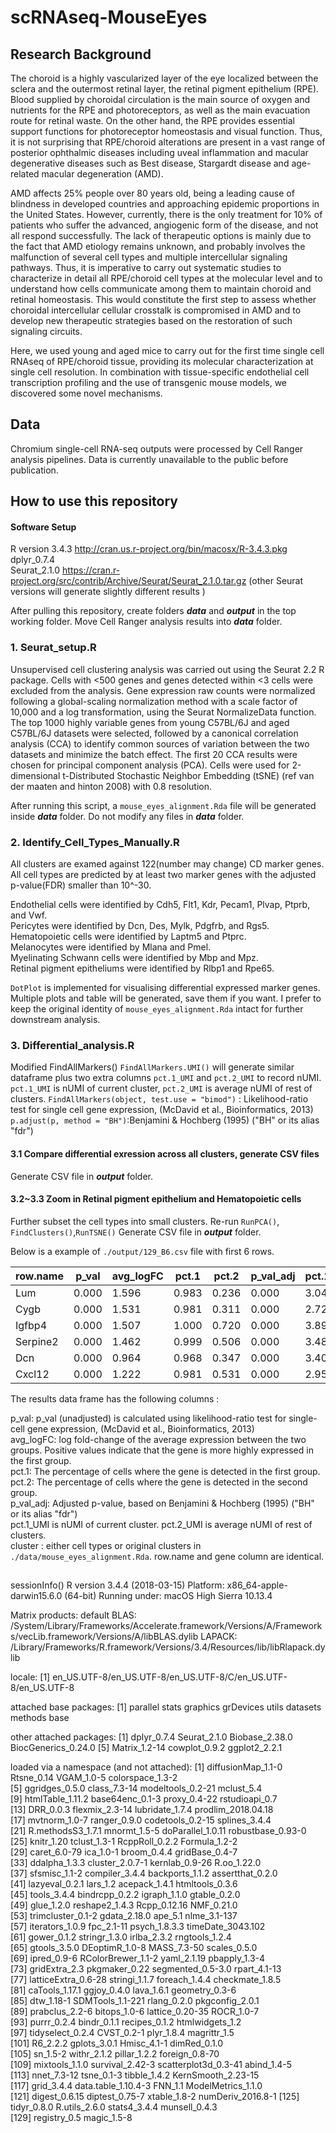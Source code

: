 # scRNAseq-MouseEyes

## Research Background
The choroid is a highly vascularized layer of the eye localized between the sclera and the outermost retinal layer, the retinal pigment epithelium (RPE). Blood supplied by choroidal circulation is the main source of oxygen and nutrients for the RPE and photoreceptors, as well as the main evacuation route for retinal waste. On the other hand, the RPE provides essential support functions for photoreceptor homeostasis and visual function. Thus, it is not surprising that RPE/choroid alterations are present in a vast range of posterior ophthalmic diseases including uveal inflammation and macular degenerative diseases such as Best disease, Stargardt disease and age-related macular degeneration (AMD).

AMD affects 25% people over 80 years old, being a leading cause of blindness in developed countries and approaching epidemic proportions in the United States. However, currently, there is the only treatment for 10% of patients who suffer the advanced, angiogenic form of the disease, and not all respond successfully. The lack of therapeutic options is mainly due to the fact that AMD etiology remains unknown, and probably involves the malfunction of several cell types and multiple intercellular signaling pathways. Thus, it is imperative to carry out systematic studies to characterize in detail all RPE/choroid cell types at the molecular level and to understand how cells communicate among them to maintain choroid and retinal homeostasis. This would constitute the first step to assess whether choroidal intercellular cellular crosstalk is compromised in AMD and to develop new therapeutic strategies based on the restoration of such signaling circuits.

Here, we used young and aged mice to carry out for the first time single cell RNAseq of RPE/choroid tissue, providing its molecular characterization at single cell resolution. In combination with tissue-specific endothelial cell transcription profiling and the use of transgenic mouse models, we discovered some novel mechanisms.

## Data
Chromium single-cell RNA-seq outputs were processed by Cell Ranger analysis pipelines. Data is currently unavailable to the public before publication.

## How to use this repository

#### Software Setup
R version 3.4.3 http://cran.us.r-project.org/bin/macosx/R-3.4.3.pkg <br />
dplyr_0.7.4 <br />
Seurat_2.1.0 https://cran.r-project.org/src/contrib/Archive/Seurat/Seurat_2.1.0.tar.gz (other Seurat versions will generate slightly different results )<br />

After pulling this repository, create folders **_data_** and **_output_** in the top working folder.
Move Cell Ranger analysis results into **_data_** folder.

### 1. Seurat_setup.R
Unsupervised cell clustering analysis was carried out using the Seurat 2.2 R package. Cells with <500 genes and genes detected within <3 cells were excluded from the analysis. Gene expression raw counts were normalized following a global-scaling normalization method with a scale factor of 10,000 and a log transformation, using the Seurat NormalizeData function. The top 1000 highly variable genes from young C57BL/6J and aged C57BL/6J datasets were selected, followed by a canonical correlation analysis (CCA) to identify common sources of variation between the two datasets and minimize the batch effect. The first 20 CCA results were chosen for principal component analysis (PCA). Cells were used for 2-dimensional t-Distributed Stochastic Neighbor Embedding (tSNE) (ref van der maaten and hinton 2008) with 0.8 resolution.

 After running this script, a `mouse_eyes_alignment.Rda` file will be generated inside **_data_** folder.
 Do not modify any files in **_data_** folder.
 
 
### 2. Identify_Cell_Types_Manually.R
All clusters are examed against 122(number may change) CD marker genes.
All cell types are predicted by at least two marker genes with the adjusted p-value(FDR) smaller than 10^-30.

Endothelial cells were identified by Cdh5, Flt1, Kdr, Pecam1, Plvap, Ptprb, and Vwf.<br />
Pericytes were identified by Dcn, Des, Mylk, Pdgfrb, and Rgs5.<br />
Hematopoietic cells were identified by Laptm5 and Ptprc.<br />
Melanocytes were identified by Mlana and Pmel.<br />
Myelinating Schwann cells were identified by Mbp and Mpz.<br />
Retinal pigment epitheliums were identified by Rlbp1 and Rpe65.<br />

`DotPlot` is implemented for visualising differential expressed marker genes.
Multiple plots and table will be generated, save them if you want. I prefer to keep the original identity of `mouse_eyes_alignment.Rda` intact for further downstream analysis.

### 3. Differential_analysis.R
Modified FindAllMarkers() `FindAllMarkers.UMI()` will generate similar dataframe plus two extra columns `pct.1_UMI` and `pct.2_UMI` to record nUMI. `pct.1_UMI` is nUMI of current cluster, `pct.2_UMI` is average nUMI of rest of clusters.
`FindAllMarkers(object, test.use = "bimod")` : Likelihood-ratio test for single cell gene expression, (McDavid et al., Bioinformatics, 2013)
`p.adjust(p, method = "BH")`:Benjamini & Hochberg (1995) ("BH" or its alias "fdr")

#### 3.1 Compare differential exression across all clusters, generate CSV files
Generate CSV file in **_output_** folder.

#### 3.2~3.3 Zoom in Retinal pigment epithelium and Hematopoietic cells
Further subset the cell types into small clusters.
Re-run `RunPCA()`, `FindClusters()`,`RunTSNE()`
Generate CSV file in **_output_** folder.

Below is a example of `./output/129_B6.csv` file with first 6 rows.

| row.name |   p_val | avg_logFC |  pct.1 |  pct.2 | p_val_adj |  pct.1_UMI |  pct.2_UMI |  cluster | gene
| -----    | ------  | -------- | ----  | ----- | ------- | ------- | ------| --- | --- |
| Lum	| 0.000 | 1.596 | 0.983 | 0.236 | 0.000 | 3.048 | 0.567 | 0)Pericytes | Lum
| Cygb	| 0.000 | 1.531 | 0.981 | 0.311 | 0.000 | 2.721 | 0.651 | 0)Pericytes | Cygb
| Igfbp4 | 0.000 | 1.507 | 1.000 | 0.720 | 0.000 | 3.897 | 1.773 | 0)Pericytes | Igfbp4
| Serpine2 | 0.000 | 1.462 | 0.999 | 0.506 | 0.000 | 3.488 | 1.191 | 0)Pericytes | Serpine2
| Dcn | 0.000 | 0.964 | 0.968 | 0.347 | 0.000 | 3.400 | 0.983 | 0)Pericytes | Dcn
| Cxcl12 | 0.000 | 1.222 | 0.981 | 0.531 | 0.000 | 2.957 | 1.148 | 0)Pericytes | Cxcl12


The results data frame has the following columns :

p_val: p_val (unadjusted) is calculated using likelihood-ratio test for single-cell gene expression, (McDavid et al., Bioinformatics, 2013) <br />
avg_logFC: log fold-change of the average expression between the two groups. Positive values indicate that the gene is more highly expressed in the first group.<br />
pct.1: The percentage of cells where the gene is detected in the first group.<br />
pct.2: The percentage of cells where the gene is detected in the second group.<br />
p_val_adj: Adjusted p-value, based on Benjamini & Hochberg (1995) ("BH" or its alias "fdr")<br />
pct.1_UMI is nUMI of current cluster.
pct.2_UMI is average nUMI of rest of clusters.<br />
cluster : either cell types or original clusters in `./data/mouse_eyes_alignment.Rda`.
row.name and gene column are identical.<br />

##  
sessionInfo()
R version 3.4.4 (2018-03-15)
Platform: x86_64-apple-darwin15.6.0 (64-bit)
Running under: macOS High Sierra 10.13.4

Matrix products: default
BLAS: /System/Library/Frameworks/Accelerate.framework/Versions/A/Frameworks/vecLib.framework/Versions/A/libBLAS.dylib
LAPACK: /Library/Frameworks/R.framework/Versions/3.4/Resources/lib/libRlapack.dylib

locale:
[1] en_US.UTF-8/en_US.UTF-8/en_US.UTF-8/C/en_US.UTF-8/en_US.UTF-8

attached base packages:
[1] parallel  stats     graphics  grDevices utils     datasets  methods   base     

other attached packages:
[1] dplyr_0.7.4         Seurat_2.1.0        Biobase_2.38.0      BiocGenerics_0.24.0
[5] Matrix_1.2-14       cowplot_0.9.2       ggplot2_2.2.1      

loaded via a namespace (and not attached):
  [1] diffusionMap_1.1-0   Rtsne_0.14           VGAM_1.0-5           colorspace_1.3-2    
  [5] ggridges_0.5.0       class_7.3-14         modeltools_0.2-21    mclust_5.4          
  [9] htmlTable_1.11.2     base64enc_0.1-3      proxy_0.4-22         rstudioapi_0.7      
 [13] DRR_0.0.3            flexmix_2.3-14       lubridate_1.7.4      prodlim_2018.04.18  
 [17] mvtnorm_1.0-7        ranger_0.9.0         codetools_0.2-15     splines_3.4.4       
 [21] R.methodsS3_1.7.1    mnormt_1.5-5         doParallel_1.0.11    robustbase_0.93-0   
 [25] knitr_1.20           tclust_1.3-1         RcppRoll_0.2.2       Formula_1.2-2       
 [29] caret_6.0-79         ica_1.0-1            broom_0.4.4          gridBase_0.4-7      
 [33] ddalpha_1.3.3        cluster_2.0.7-1      kernlab_0.9-26       R.oo_1.22.0         
 [37] sfsmisc_1.1-2        compiler_3.4.4       backports_1.1.2      assertthat_0.2.0    
 [41] lazyeval_0.2.1       lars_1.2             acepack_1.4.1        htmltools_0.3.6     
 [45] tools_3.4.4          bindrcpp_0.2.2       igraph_1.1.0         gtable_0.2.0        
 [49] glue_1.2.0           reshape2_1.4.3       Rcpp_0.12.16         NMF_0.21.0          
 [53] trimcluster_0.1-2    gdata_2.18.0         ape_5.1              nlme_3.1-137        
 [57] iterators_1.0.9      fpc_2.1-11           psych_1.8.3.3        timeDate_3043.102   
 [61] gower_0.1.2          stringr_1.3.0        irlba_2.3.2          rngtools_1.2.4      
 [65] gtools_3.5.0         DEoptimR_1.0-8       MASS_7.3-50          scales_0.5.0        
 [69] ipred_0.9-6          RColorBrewer_1.1-2   yaml_2.1.19          pbapply_1.3-4       
 [73] gridExtra_2.3        pkgmaker_0.22        segmented_0.5-3.0    rpart_4.1-13        
 [77] latticeExtra_0.6-28  stringi_1.1.7        foreach_1.4.4        checkmate_1.8.5     
 [81] caTools_1.17.1       ggjoy_0.4.0          lava_1.6.1           geometry_0.3-6      
 [85] dtw_1.18-1           SDMTools_1.1-221     rlang_0.2.0          pkgconfig_2.0.1     
 [89] prabclus_2.2-6       bitops_1.0-6         lattice_0.20-35      ROCR_1.0-7          
 [93] purrr_0.2.4          bindr_0.1.1          recipes_0.1.2        htmlwidgets_1.2     
 [97] tidyselect_0.2.4     CVST_0.2-1           plyr_1.8.4           magrittr_1.5        
[101] R6_2.2.2             gplots_3.0.1         Hmisc_4.1-1          dimRed_0.1.0        
[105] sn_1.5-2             withr_2.1.2          pillar_1.2.2         foreign_0.8-70      
[109] mixtools_1.1.0       survival_2.42-3      scatterplot3d_0.3-41 abind_1.4-5         
[113] nnet_7.3-12          tsne_0.1-3           tibble_1.4.2         KernSmooth_2.23-15  
[117] grid_3.4.4           data.table_1.10.4-3  FNN_1.1              ModelMetrics_1.1.0  
[121] digest_0.6.15        diptest_0.75-7       xtable_1.8-2         numDeriv_2016.8-1
[125] tidyr_0.8.0          R.utils_2.6.0        stats4_3.4.4         munsell_0.4.3    
[129] registry_0.5         magic_1.5-8  